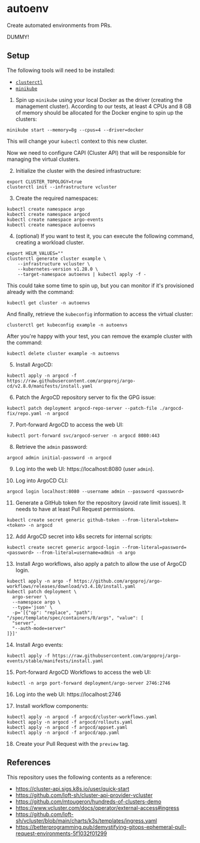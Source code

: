 # autoenv

Create automated environments from PRs.

DUMMY!

## Setup

The following tools will need to be installed:
* [`clusterctl`](https://cluster-api.sigs.k8s.io/user/quick-start#install-clusterctl)
* [`minikube`](https://minikube.sigs.k8s.io/docs/start/)

1. Spin up `minikube` using your local Docker as the driver (creating the
management cluster). According to our tests, at least 4 CPUs and 8 GB of memory
should be allocated for the Docker engine to spin up the clusters:

```shell
minikube start --memory=8g --cpus=4 --driver=docker
```

This will change your `kubectl` context to this new cluster.

Now we need to configure CAPI (Cluster API) that will be responsible for
managing the virtual clusters.

2. Initialize the cluster with the desired infrastructure:

```shell
export CLUSTER_TOPOLOGY=true
clusterctl init --infrastructure vcluster
```

3. Create the required namespaces:
```shell
kubectl create namespace argo
kubectl create namespace argocd
kubectl create namespace argo-events
kubectl create namespace autoenvs
```

4. (optional) If you want to test it, you can execute the following command,
creating a workload cluster.

```shell
export HELM_VALUES=""
clusterctl generate cluster example \
    --infrastructure vcluster \
    --kubernetes-version v1.28.0 \
    --target-namespace autoenvs | kubectl apply -f -
```

This could take some time to spin up, but you can monitor if it's provisioned
already with the command:

```shell
kubectl get cluster -n autoenvs
```

And finally, retrieve the `kubeconfig` information to access the virtual
cluster:

```shell
clusterctl get kubeconfig example -n autoenvs
```

After you're happy with your test, you can remove the example cluster with the
command:

```shell
kubectl delete cluster example -n autoenvs
```

5. Install ArgoCD:
```shell
kubectl apply -n argocd -f https://raw.githubusercontent.com/argoproj/argo-cd/v2.8.0/manifests/install.yaml
```

6. Patch the ArgoCD repository server to fix the GPG issue:
```shell
kubectl patch deployment argocd-repo-server --patch-file ./argocd-fix/repo.yaml -n argocd
```

7. Port-forward ArgoCD to access the web UI:
```shell
kubectl port-forward svc/argocd-server -n argocd 8080:443
```

8. Retrieve the `admin` password:
```shell
argocd admin initial-password -n argocd
```

9. Log into the web UI: https://localhost:8080 (user `admin`).

10. Log into ArgoCD CLI:
```shell
argocd login localhost:8080 --username admin --password <password>
```

11. Generate a GitHub token for the repository (avoid rate limit issues). It
    needs to have at least Pull Request permissions.
```shell
kubectl create secret generic github-token --from-literal=token=<token> -n argocd
```

12. Add ArgoCD secret into k8s secrets for internal scripts:
```shell
kubectl create secret generic argocd-login --from-literal=password=<password> --from-literal=username=admin -n argo
```

13. Install Argo workflows, also apply a patch to allow the use of ArgoCD login.
```shell
kubectl apply -n argo -f https://github.com/argoproj/argo-workflows/releases/download/v3.4.10/install.yaml
kubectl patch deployment \
  argo-server \
  --namespace argo \
  --type='json' \
  -p='[{"op": "replace", "path": "/spec/template/spec/containers/0/args", "value": [
  "server",
  "--auth-mode=server"
]}]'
```

14. Install Argo events:
```shell
kubectl apply -f https://raw.githubusercontent.com/argoproj/argo-events/stable/manifests/install.yaml
```

15. Port-forward ArgoCD Workflows to access the web UI:
```shell
kubectl -n argo port-forward deployment/argo-server 2746:2746
```

16. Log into the web UI: https://localhost:2746

17. Install workflow components:
```shell
kubectl apply -n argocd -f argocd/cluster-workflows.yaml
kubectl apply -n argocd -f argocd/rollouts.yaml
kubectl apply -n argocd -f argocd/appset.yaml
kubectl apply -n argocd -f argocd/app.yaml
```

18. Create your Pull Request with the `preview` tag.

## References

This repository uses the following contents as a reference:
* https://cluster-api.sigs.k8s.io/user/quick-start
* https://github.com/loft-sh/cluster-api-provider-vcluster
* https://github.com/mtougeron/hundreds-of-clusters-demo
* https://www.vcluster.com/docs/operator/external-access#ingress
* https://github.com/loft-sh/vcluster/blob/main/charts/k3s/templates/ingress.yaml
* https://betterprogramming.pub/demystifying-gitops-ephemeral-pull-request-environments-5f1032f01299

